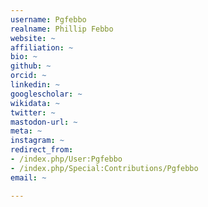 ```yaml
---
username: Pgfebbo
realname: Phillip Febbo
website: ~
affiliation: ~
bio: ~
github: ~
orcid: ~
linkedin: ~
googlescholar: ~
wikidata: ~
twitter: ~
mastodon-url: ~
meta: ~
instagram: ~
redirect_from:
- /index.php/User:Pgfebbo
- /index.php/Special:Contributions/Pgfebbo
email: ~

---
```

